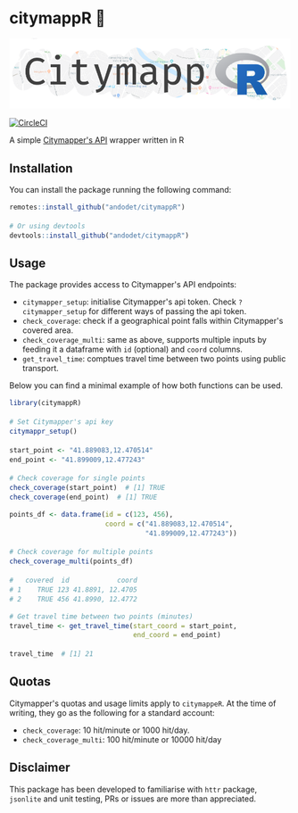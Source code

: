 # citymappR 🚎️

![CitymappR logo](citymappR_logo.png
)
<!-- badges: start -->
[![CircleCI](https://circleci.com/gh/andodet/citymappR/tree/master.svg?style=svg)](https://circleci.com/gh/andodet/citymappR/tree/master)
<!-- badges: end -->


A simple [Citymapper's API](https://citymapper.com/api) wrapper written in R

## Installation

You can install the package running the following command:
```r
remotes::install_github("andodet/citymappR")

# Or using devtools
devtools::install_github("andodet/citymappR")
```

## Usage

The package provides access to Citymapper's API endpoints:

- `citymapper_setup`: initialise Citymapper's api token. Check `?citymapper_setup` for different ways of passing the api token.
- `check_coverage`: check if a geographical point falls within Citymapper's covered area.
- `check_coverage_multi`: same as above, supports multiple inputs by feeding it a dataframe with `id` (optional) and `coord` columns.
- `get_travel_time`: comptues travel time between two points using public transport.

Below you can find a minimal example of how both functions can be used.

```r
library(citymappR)

# Set Citymapper's api key
citymappr_setup()

start_point <- "41.889083,12.470514"
end_point <- "41.899009,12.477243"

# Check coverage for single points
check_coverage(start_point)  # [1] TRUE
check_coverage(end_point)  # [1] TRUE
```

```r
points_df <- data.frame(id = c(123, 456),
                        coord = c("41.889083,12.470514",
                                  "41.899009,12.477243"))

# Check coverage for multiple points
check_coverage_multi(points_df)

#   covered  id            coord
# 1    TRUE 123 41.8891, 12.4705
# 2    TRUE 456 41.8990, 12.4772
```

```r
# Get travel time between two points (minutes)
travel_time <- get_travel_time(start_coord = start_point,
                               end_coord = end_point)

travel_time  # [1] 21
```

## Quotas

Citymapper's quotas and usage limits apply to `citymappeR`. At the time of writing, they go as the following for a standard account:

* `check_coverage`: 10 hit/minute or 1000 hit/day.
* `check_coverage_multi`: 100 hit/minute or 10000 hit/day

## Disclaimer

This package has been developed to familiarise with `httr` package, `jsonlite` and unit testing, PRs or issues are more than appreciated.
